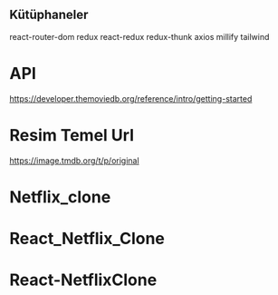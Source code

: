## Kütüphaneler

react-router-dom
redux
react-redux
redux-thunk
axios
millify
tailwind

# API

https://developer.themoviedb.org/reference/intro/getting-started

# Resim Temel Url

https://image.tmdb.org/t/p/original
# Netflix_clone
# React_Netflix_Clone
# React-NetflixClone
